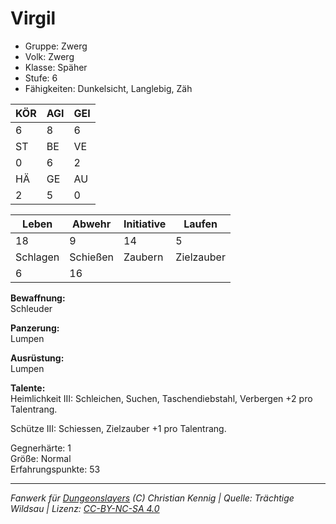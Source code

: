 # Virgil  
- Gruppe: Zwerg  
- Volk: Zwerg  
- Klasse: Späher  
- Stufe: 6  
- Fähigkeiten: Dunkelsicht, Langlebig, Zäh  


| KÖR | AGI | GEI |  
| --- | --- | --- |  
| 6   | 8   | 6   |
| ST  | BE  | VE  |  
| 0   | 6   | 2   |
| HÄ  | GE  | AU  |  
| 2   | 5   | 0   |


| Leben    | Abwehr   | Initiative | Laufen     |
| -------- | -------- | ---------- | ---------- |
| 18       | 9        | 14         | 5          |
| Schlagen | Schießen | Zaubern    | Zielzauber |
| 6        | 16       |            |            |

**Bewaffnung:**  
Schleuder

**Panzerung:**  
Lumpen

**Ausrüstung:**  
Lumpen

**Talente:**  
Heimlichkeit III: Schleichen, Suchen, Taschendiebstahl, Verbergen +2 pro Talentrang. 

Schütze III: Schiessen, Zielzauber +1 pro Talentrang. 


Gegnerhärte: 1  
Größe: Normal  
Erfahrungspunkte: 53  



___
*Fanwerk für [Dungeonslayers](https://www.dungeonslayers.net/) (C) Christian Kennig | Quelle: Trächtige Wildsau | Lizenz: [CC-BY-NC-SA 4.0](https://creativecommons.org/licenses/by-nc-sa/4.0/deed.de)*